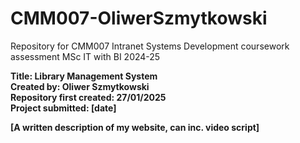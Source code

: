 # CMM007-OliwerSzmytkowski
Repository for CMM007 Intranet Systems Development coursework assessment MSc IT with BI 2024-25

<b>Title: Library Management System 
<br>
Created by: Oliwer Szmytkowski 
<br>
Repository first created: 27/01/2025 
<br>
Project submitted: [date]<b>
<br>

[A written description of my website, can inc. video script]
